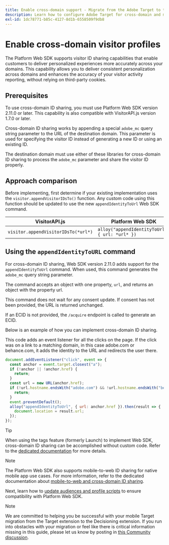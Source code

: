 ```yaml
---
title: Enable cross-domain support - Migrate from the Adobe Target to the Adobe Journey Optimizer - Decisioning Mobile extension
description: Learn how to configure Adobe Target for cross-domain and mobile app to web browser scenarios using Experience Platform Web SDK.
exl-id: 1dc78771-b85c-4127-8d1b-6558509f9db8
---
```

# Enable cross-domain visitor profiles

The Platform Web SDK supports visitor ID sharing capabilities that enable customers to deliver personalized experiences more accurately across your domains. This capability allows you to deliver consistent personalization across domains and enhances the accuracy of your visitor activity reporting, without relying on third-party cookies.

## Prerequisites

To use cross-domain ID sharing, you must use Platform Web SDK version 2.11.0 or later. This capability is also compatible with VisitorAPI.js version 1.7.0 or later. 

Cross-domain ID sharing works by appending a special `adobe_mc` query string parameter to the URL of the destination domain. This parameter is used for specifying the visitor ID instead of generating a new ID or using an existing ID.

The destination domain must use either of these libraries for cross-domain ID sharing to process the `adobe_mc` parameter and share the visitor ID properly.

## Approach comparison

Before implementing, first determine if your existing implementation uses the `visitor.appendVisitorIDsTo()` function. Any custom code using this function should be updated to use the new `appendIdentityToUrl` Web SDK command.

| VisitorAPI.js | Platform Web SDK |
| --- | --- |
| `visitor.appendVisitorIDsTo(*url*)` |  `alloy("appendIdentityToUrl", { url: *url* })` |

## Using the `appendIdentityToURL` command

For cross-domain ID sharing, Web SDK version 2.11.0 adds support for the `appendIdentityToUrl` command. When used, this command generates the `adobe_mc` query string parameter.

The command accepts an object with one property, `url`, and returns an object with the property url.

This command does not wait for any consent update. If consent has not been provided, the URL is returned unchanged.

If an ECID is not provided, the `/acquire` endpoint is called to generate an ECID.

Below is an example of how you can implement cross-domain ID sharing.

This code adds an event listener for all the clicks on the page. If the click was on a link to a matching domain, in this case adobe.com or behance.com, it adds the identity to the URL and redirects the user there.

```Javascript
document.addEventListener("click", event => {
  const anchor = event.target.closest("a");
  if (!anchor || !anchor.href) {
    return;
  }
  const url = new URL(anchor.href);
  if (!url.hostname.endsWith("adobe.com") && !url.hostname.endsWith("behance.com")) {
    return;
  }
  event.preventDefault();
  alloy("appendIdentityToUrl", { url: anchor.href }).then(result => {
    document.location = result.url;
  });
});
```

>[!TIP]
>
>When using the tags feature (formerly Launch) to implement Web SDK, cross-domain ID sharing can be accomplished without custom code. Refer to the [dedicated documentation](https://experienceleague.adobe.com/docs/experience-platform/edge/identity/id-sharing.html#tags-extension) for more details.

>[!NOTE]
>
>The Platform Web SDK also supports mobile-to-web ID sharing for native mobile app use cases. For more information, refer to the dedicated documentation about [mobile-to-web and cross-domain ID sharing](https://experienceleague.adobe.com/docs/experience-platform/edge/identity/id-sharing.html).

Next, learn how to [update audiences and profile scripts](update-audiences.md) to ensure compatibility with Platform Web SDK.

>[!NOTE]
>
>We are committed to helping you be successful with your mobile Target migration from the Target extension to the Decisioning extension. If you run into obstacles with your migration or feel like there is critical information missing in this guide, please let us know by posting in [this Community discussion](https://experienceleaguecommunities.adobe.com/t5/adobe-experience-platform-data/tutorial-discussion-migrate-target-from-at-js-to-web-sdk/m-p/575587#M463).
